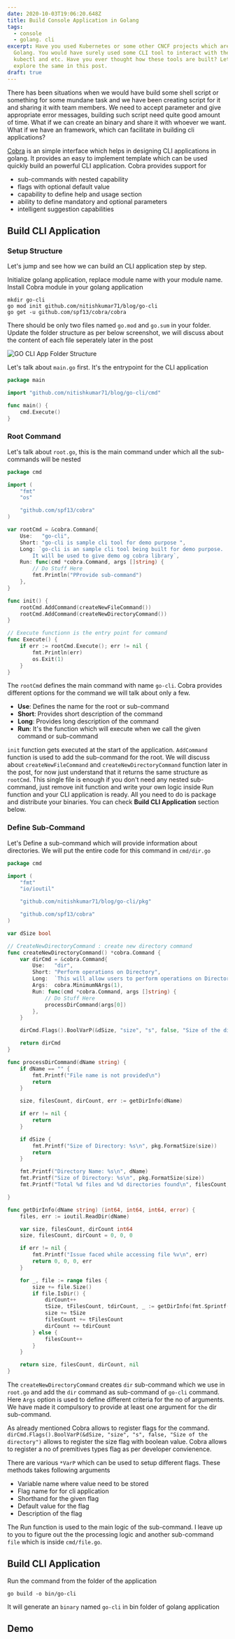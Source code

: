 ```yaml
---
date: 2020-10-03T19:06:20.648Z
title: Build Console Application in Golang
tags:
  - console
  - golang. cli
excerpt: Have you used Kubernetes or some other CNCF projects which are built on
  Golang. You would have surely used some CLI tool to interact with them like
  kubectl and etc. Have you ever thought how these tools are built? Let's
  explore the same in this post.
draft: true
---
```

There has been situations when we would have build some shell script or something for some mundane task and we have been creating script for it and sharing it with team members. We need to accept parameter and give appropriate error messages, building such script need quite good amount of time. What if we can create an binary and share it with whoever we want. What if we have an framework, which can facilitate in building cli applications?

[Cobra](https://github.com/spf13/cobra#overview) is an simple interface which helps in designing CLI applications in golang. It provides an easy to implement template which can be used quickly build an powerful CLI application. Cobra provides support for 

* sub-commands with nested capability
* flags with optional default value
* capability to define help and usage section
* ability to define mandatory and optional parameters
* intelligent suggestion capabilities

## Build CLI Application

### Setup Structure

Let's jump and see how we can build an CLI application step by step.

Initialize golang application, replace module name with your module name. Install Cobra module in your golang application

```shell
mkdir go-cli
go mod init github.com/nitishkumar71/blog/go-cli
go get -u github.com/spf13/cobra/cobra
```

There should be only two files named `go.mod` and `go.sum` in your folder. Update the folder structure as per below screenshot, we will discuss about the content of each file seperately later in the post

![GO CLI App Folder Structure](/assets/screenshot-from-2020-11-17-08-31-49.png "GO CLI App Folder Structure")

Let's talk about `main.go` first. It's the entrypoint for the CLI application

```go
package main

import "github.com/nitishkumar71/blog/go-cli/cmd"

func main() {
	cmd.Execute()
}
```

### Root Command

Let's talk about `root.go`, this is the main command under which all the sub-commands will be nested

```go
package cmd

import (
	"fmt"
	"os"

	"github.com/spf13/cobra"
)

var rootCmd = &cobra.Command{
	Use:   "go-cli",
	Short: "go-cli is sample cli tool for demo purpose ",
	Long: `go-cli is an sample cli tool being built for demo purpose.
		It will be used to give demo og cobra library`,
	Run: func(cmd *cobra.Command, args []string) {
		// Do Stuff Here
		fmt.Println("PProvide sub-command")
	},
}

func init() {
	rootCmd.AddCommand(createNewFileCommand())
	rootCmd.AddCommand(createNewDirectoryCommand())
}

// Execute functionn is the entry point for command
func Execute() {
	if err := rootCmd.Execute(); err != nil {
		fmt.Println(err)
		os.Exit(1)
	}
}
```

The `rootCmd` defines the main command with name `go-cli`. Cobra provides different options for the command we will talk about only a few. 

* **Use**: Defines the name for the root or sub-command
* **Short**: Provides short description of the command
* **Long**: Provides long description of the command
* **Run**: It's the function which will execute when we call the given command or sub-command

`init` function gets executed at the start of the application. `AddCommand` function is used to add the sub-command for the root. We will discuss about `createNewFileCommand` and `createNewDirectoryCommand` function later in the post, for now just understand that it returns the same structure as `rootCmd`. This single file is enough if you don't  need any nested sub-command, just remove init function and write your own logic inside Run function and your CLI application is ready. All you need to do is package and distribute your binaries. You can check **Build CLI Application** section below.

### Define Sub-Command

Let's Define a sub-command which will provide information about directories. We will put the entire code for this command in `cmd/dir.go` 

```go
package cmd

import (
	"fmt"
	"io/ioutil"

	"github.com/nitishkumar71/blog/go-cli/pkg"

	"github.com/spf13/cobra"
)

var dSize bool

// CreateNewDirectoryCommand : create new directory command
func createNewDirectoryCommand() *cobra.Command {
	var dirCmd = &cobra.Command{
		Use:   "dir",
		Short: "Perform operations on Directory",
		Long:  `This will allow users to perform operations on Directory`,
		Args:  cobra.MinimumNArgs(1),
		Run: func(cmd *cobra.Command, args []string) {
			// Do Stuff Here
			processDirCommand(args[0])
		},
	}

	dirCmd.Flags().BoolVarP(&dSize, "size", "s", false, "Size of the directory")

	return dirCmd
}

func processDirCommand(dName string) {
	if dName == "" {
		fmt.Printf("File name is not provided\n")
		return
	}

	size, filesCount, dirCount, err := getDirInfo(dName)

	if err != nil {
		return
	}

	if dSize {
		fmt.Printf("Size of Directory: %s\n", pkg.FormatSize(size))
		return
	}

	fmt.Printf("Directory Name: %s\n", dName)
	fmt.Printf("Size of Directory: %s\n", pkg.FormatSize(size))
	fmt.Printf("Total %d files and %d directories found\n", filesCount, dirCount)

}

func getDirInfo(dName string) (int64, int64, int64, error) {
	files, err := ioutil.ReadDir(dName)

	var size, filesCount, dirCount int64
	size, filesCount, dirCount = 0, 0, 0

	if err != nil {
		fmt.Printf("Issue faced while accessing file %v\n", err)
		return 0, 0, 0, err
	}

	for _, file := range files {
		size += file.Size()
		if file.IsDir() {
			dirCount++
			tSize, tFilesCount, tdirCount, _ := getDirInfo(fmt.Sprintf("%s/%s", dName, file.Name()))
			size += tSize
			filesCount += tFilesCount
			dirCount += tdirCount
		} else {
			filesCount++
		}
	}

	return size, filesCount, dirCount, nil
}
```

The `createNewDirectoryCommand` creates `dir` sub-command which we use in `root.go` and add the `dir` command as sub-command of `go-cli` command. Here `Args` option is used to define different criteria for the no of arguments. We have made it compulsory to provide at least one argument for `the` dir sub-command.

As already mentioned Cobra allows to register flags for the command. `dirCmd.Flags().BoolVarP(&dSize, "size", "s", false, "Size of the directory")` allows to register the size flag with boolean value. Cobra allows to register a no of premitives types flag as per developer convienence. 

There are various `*VarP` which can be used to setup different flags. These methods takes following arguments

* Variable name where value need to be stored
* Flag name for for cli application
* Shorthand for the given flag
* Default value for the flag
* Description of the flag

The Run function is used to the main logic of the sub-command. I leave up to you to figure out the the processing logic and another sub-command `file` which is inside `cmd/file.go`. 

## Build CLI Application

Run the command from the folder of the application

`go build -o bin/go-cli`

It will generate an `binary` named `go-cli` in bin folder of golang application

## Demo